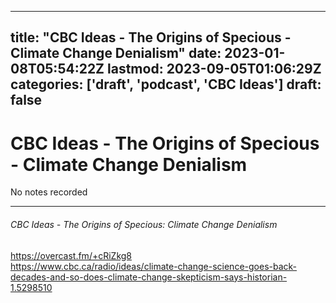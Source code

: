
---
title: "CBC Ideas - The Origins of Specious - Climate Change Denialism"
date: 2023-01-08T05:54:22Z
lastmod: 2023-09-05T01:06:29Z
categories: ['draft', 'podcast', 'CBC Ideas']
draft: false
---


# CBC Ideas - The Origins of Specious - Climate Change Denialism

No notes recorded

- - -
###### CBC Ideas - The Origins of Specious: Climate Change Denialism

https://overcast.fm/+cRiZkg8  
https://www.cbc.ca/radio/ideas/climate-change-science-goes-back-decades-and-so-does-climate-change-skepticism-says-historian-1.5298510

<!-- #draft #public #podcast #CBC Ideas# -->

<!-- {BearID:8FA60B28-ABB1-49A2-B0F6-2A320147009A-28016-00002D97C732B292} -->

